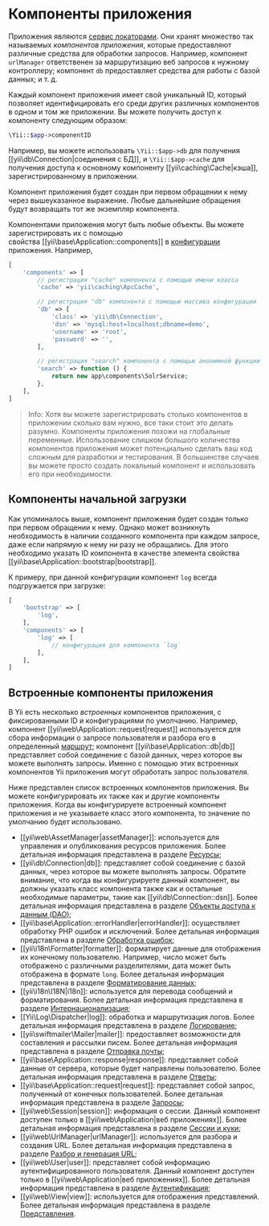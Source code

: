 Компоненты приложения
=====================

Приложения являются [сервис локаторами](concept-service-locator.md). Они хранят множество так называемых
*компонентов приложения*, которые предоставляют различные средства для обработки запросов. Например, 
компонент `urlManager` ответственен за маршрутизацию веб запросов к нужному контроллеру; компонент `db` предоставляет
средства для работы с базой данных; и т. д.

Каждый компонент приложения имеет свой уникальный ID, который позволяет идентифицировать его среди других различных компонентов
в одном и том же приложении. Вы можете получить доступ к компоненту следующим образом:

```php
\Yii::$app->componentID
```

Например, вы можете использовать `\Yii::$app->db` для получения [[yii\db\Connection|соединения с БД]],
и `\Yii::$app->cache` для получения доступа к основному компоненту [[yii\caching\Cache|кэша]], зарегистрированному в приложении.

Компонент приложения будет создан при первом обращении к нему через вышеуказанное выражение. Любые дальнейшие обращения будут возвращать тот же экземпляр компонента.

Компонентами приложения могут быть любые объекты. Вы можете зарегистрировать их с помощью  
свойства [[yii\base\Application::components]] в [конфигурации](structure-applications.md#application-configurations) приложения.
Например,

```php
[
    'components' => [
        // регистрация "cache" компонента с помощью имени класса
        'cache' => 'yii\caching\ApcCache',

        // регистрация "db" компонента с помощью массива конфигурации
        'db' => [
            'class' => 'yii\db\Connection',
            'dsn' => 'mysql:host=localhost;dbname=demo',
            'username' => 'root',
            'password' => '',
        ],

        // регистрация "search" компонента с помощью анонимной функции
        'search' => function () {
            return new app\components\SolrService;
        },
    ],
]
```

> Info: Хотя вы можете зарегистрировать столько компонентов в приложении сколько вам нужно,
  все таки стоит это делать разумно. Компоненты приложения похожи на глобальные переменные. Использование слишком
  большого количества компонентов приложения может потенциально сделать ваш код сложным для разработки и тестирования.
  В большинстве случаев вы можете просто создать локальный компонент и использовать его при необходимости.

## Компоненты начальной загрузки <span id="bootstrapping-components"></span>

Как упоминалось выше, компонент приложения будет создан только при первом обращении к нему. Однако может возникнуть необходимость в наличии созданного компонента при каждом запросе, даже если напрямую к нему ни разу не обращались. Для этого необходимо указать ID компонента в качестве элемента свойства [[yii\base\Application::bootstrap|bootstrap]].

К примеру, при данной конфигурации компонент `log` всегда подгружается при загрузке:

```php
[
    'bootstrap' => [
        'log',
    ],
    'components' => [
        'log' => [
            // конфигурация для компонента `log`
        ],
    ],
]
```

## Встроенные компоненты приложения <span id="core-application-components"></span>

В Yii есть несколько *встроенных* компонентов приложения, с фиксированными ID и конфигурациями по умолчанию. Например,
компонент [[yii\web\Application::request|request]] используется для сбора информации о запросе пользователя и разбора его в
определенный [маршрут](runtime-routing.md); компонент [[yii\base\Application::db|db]] представляет собой соединение с базой данных,
через которое вы можете выполнять запросы. Именно с помощью этих встроенных компонентов Yii приложения могут обработать
запрос пользователя.

Ниже представлен список встроенных компонентов приложения. Вы можете конфигурировать их также как и другие компоненты приложения.
Когда вы конфигурируете встроенный компонент приложения и не указываете класс этого компонента, то значение по умолчанию будет использовано.

* [[yii\web\AssetManager|assetManager]]: используется для управления и опубликования ресурсов приложения. 
  Более детальная информация представлена в разделе [Ресурсы](structure-assets.md);
* [[yii\db\Connection|db]]: представляет собой соединение с базой данных, через которое вы можете выполнять запросы.
  Обратите внимание, что когда вы конфигурируете данный компонент, вы должны указать класс компонента также как и остальные
  необходимые параметры, такие как [[yii\db\Connection::dsn]].
  Более детальная информация представлена в разделе [Объекты доступа к данным (DAO)](db-dao.md);
* [[yii\base\Application::errorHandler|errorHandler]]: осуществляет обработку PHP ошибок и исключений.
  Более детальная информация представлена в разделе [Обработка ошибок](runtime-handling-errors.md);
* [[yii\i18n\Formatter|formatter]]: форматирует данные для отображения их конечному пользователю. Например, число может
  быть отображено с различными разделителями, дата может быть отображена в формате `long`.
  Более детальная информация представлена в разделе [Форматирование данных](output-formatting.md);
* [[yii\i18n\I18N|i18n]]: используется для перевода сообщений и форматирования.
  Более детальная информация представлена в разделе [Интернационализация](tutorial-i18n.md);
* [[Yii\Log\Dispatcher|log]]: обработка и маршрутизация логов.
  Более детальная информация представлена в разделе [Логирование](runtime-logging.md);
* [[yii\swiftmailer\Mailer|mailer]]: предоставляет возможности для составления и рассылки писем.
  Более детальная информация представлена в разделе [Отправка почты](tutorial-mailing.md);
* [[yii\base\Application::response|response]]: представляет собой данные от сервера, которые будет направлены пользователю.
  Более детальная информация представлена в разделе [Ответы](runtime-responses.md);
* [[yii\base\Application::request|request]]: представляет собой запрос, полученный от конечных пользователей.
  Более детальная информация представлена в разделе [Запросы](runtime-requests.md);
* [[yii\web\Session|session]]: информация о сессии. Данный компонент доступен только в [[yii\web\Application|веб приложениях]].
  Более детальная информация представлена в разделе [Сессии и куки](runtime-sessions-cookies.md);
* [[yii\web\UrlManager|urlManager]]: используется для разбора и создания URL.
  Более детальная информация представлена в разделе [Разбор и генерация URL](runtime-routing.md);
* [[yii\web\User|user]]: представляет собой информацию аутентифицированного пользователя. 
  Данный компонент доступен только в [[yii\web\Application|веб приложениях]].
  Более детальная информация представлена в разделе [Аутентификация](security-authentication.md);
* [[yii\web\View|view]]: используется для отображения представлений.
  Более детальная информация представлена в разделе [Представления](structure-views.md).
